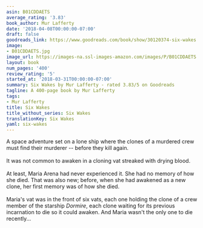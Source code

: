 ```yaml
---
asin: B01CDDAETS
average_rating: '3.83'
book_author: Mur Lafferty
date: '2018-04-08T00:00:00-07:00'
draft: false
goodreads_link: https://www.goodreads.com/book/show/30120374-six-wakes
image:
- B01CDDAETS.jpg
image_url: https://images-na.ssl-images-amazon.com/images/P/B01CDDAETS.01._SCLZZZZZZZ.jpg
layout: book
num_pages: '400'
review_rating: '5'
started_at: '2018-03-31T00:00:00-07:00'
summary: Six Wakes by Mur Lafferty - rated 3.83/5 on Goodreads
tagline: A 400-page book by Mur Lafferty
tags:
- Mur Lafferty
title: Six Wakes
title_without_series: Six Wakes
translationKey: Six Wakes
yaml: six-wakes
---
```


A space adventure set on a lone ship where the clones of a murdered crew must find their murderer -- before they kill again.<br /><br />It was not common to awaken in a cloning vat streaked with drying blood.<br /><br />At least, Maria Arena had never experienced it. She had no memory of how she died. That was also new; before, when she had awakened as a new clone, her first memory was of how she died.<br /><br />Maria's vat was in the front of six vats, each one holding the clone of a crew member of the starship <i>Dormire</i>, each clone waiting for its previous incarnation to die so it could awaken. And Maria wasn't the only one to die recently...